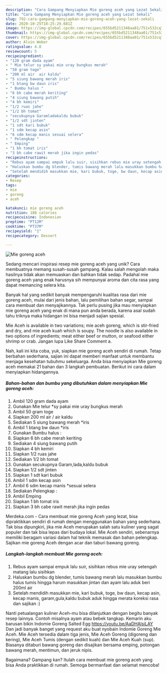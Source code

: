 ```yaml
---
description: "Cara Gampang Menyiapkan Mie goreng aceh yang Lezat Sekali"
title: "Cara Gampang Menyiapkan Mie goreng aceh yang Lezat Sekali"
slug: 792-cara-gampang-menyiapkan-mie-goreng-aceh-yang-lezat-sekali
date: 2020-10-25T18:25:29.681Z
image: https://img-global.cpcdn.com/recipes/655bd5211348aa01/751x532cq70/mie-goreng-aceh-foto-resep-utama.jpg
thumbnail: https://img-global.cpcdn.com/recipes/655bd5211348aa01/751x532cq70/mie-goreng-aceh-foto-resep-utama.jpg
cover: https://img-global.cpcdn.com/recipes/655bd5211348aa01/751x532cq70/mie-goreng-aceh-foto-resep-utama.jpg
author: Alvin Weber
ratingvalue: 4.8
reviewcount: 5
recipeingredient:
- "120 gram dada ayam"
- " Mie telur sy pakai mie uray bungkus merah"
- "50 gram toge"
- "200 ml air  air kaldu"
- "5 siung bawang merah iris"
- "1 btang bw daun iris"
- " Bumbu halus "
- "6 bh cabe merah keriting"
- "4 siung bawang putih"
- "4 bh kemiri"
- "1/2 ruas jahe"
- "1/2 bh tomat"
- "secukupnya Garamladakaldu bubuk"
- "1/2 sdt jinten"
- "1 sdt kari bubuk"
- "1 sdm kecap asin"
- "6 sdm kecap manis sesuai selera"
- " Pelengkap "
- " Emping"
- "1 bh tomat iris"
- "3 bh cabe rawit merah jika ingin pedas"
recipeinstructions:
- "Rebus ayam sampai empuk lalu suir, sisihkan rebus mie uray setengah matang lalu sisihkan"
- "Haluskan bumbu dg blender, tumis bawang merah lalu masukkan bumbu halus tumis hingga harum masukkan jintan dan ayam lalu aduk beri 200ml air"
- "Setelah mendidih masukkan mie, kari bubuk, toge, bw daun, kecap asin, kecap manis, garam,gula,kaldu bubuk aduk hingga merata koreksi rasa dan sajikan :)"
categories:
- Resep
tags:
- mie
- goreng
- aceh

katakunci: mie goreng aceh 
nutrition: 188 calories
recipecuisine: Indonesian
preptime: "PT12M"
cooktime: "PT37M"
recipeyield: "1"
recipecategory: Dessert

---
```



![Mie goreng aceh](https://img-global.cpcdn.com/recipes/655bd5211348aa01/751x532cq70/mie-goreng-aceh-foto-resep-utama.jpg)

Sedang mencari inspirasi resep mie goreng aceh yang unik? Cara membuatnya memang susah-susah gampang. Kalau salah mengolah maka hasilnya tidak akan memuaskan dan bahkan tidak sedap. Padahal mie goreng aceh yang enak harusnya sih mempunyai aroma dan cita rasa yang dapat memancing selera kita.

Banyak hal yang sedikit banyak mempengaruhi kualitas rasa dari mie goreng aceh, mulai dari jenis bahan, lalu pemilihan bahan segar, sampai cara membuat dan menyajikannya. Tak perlu pusing jika mau menyiapkan mie goreng aceh yang enak di mana pun anda berada, karena asal sudah tahu triknya maka hidangan ini bisa menjadi sajian spesial.

Mie Aceh is available in two variations; mie aceh goreng, which is stir-fried and dry, and mie aceh kuah which is soupy. The noodle is also available in two options of ingredients; meat either beef or mutton, or seafood either shrimp or crab. Jangan lupa Like Share Comment a.


Nah, kali ini kita coba, yuk, siapkan mie goreng aceh sendiri di rumah. Tetap berbahan sederhana, sajian ini dapat memberi manfaat untuk membantu menjaga kesehatan tubuhmu sekeluarga. Anda bisa menyiapkan Mie goreng aceh memakai 21 bahan dan 3 langkah pembuatan. Berikut ini cara dalam menyiapkan hidangannya.

<!--inarticleads1-->

##### Bahan-bahan dan bumbu yang dibutuhkan dalam menyiapkan Mie goreng aceh:

1. Ambil 120 gram dada ayam
1. Gunakan  Mie telur *sy pakai mie uray bungkus merah
1. Ambil 50 gram toge
1. Siapkan 200 ml air / air kaldu
1. Sediakan 5 siung bawang merah *iris
1. Ambil 1 btang bw daun *iris
1. Gunakan  Bumbu halus :
1. Siapkan 6 bh cabe merah keriting
1. Sediakan 4 siung bawang putih
1. Siapkan 4 bh kemiri
1. Siapkan 1/2 ruas jahe
1. Sediakan 1/2 bh tomat
1. Gunakan secukupnya Garam,lada,kaldu bubuk
1. Siapkan 1/2 sdt jinten
1. Siapkan 1 sdt kari bubuk
1. Ambil 1 sdm kecap asin
1. Ambil 6 sdm kecap manis *sesuai selera
1. Sediakan  Pelengkap :
1. Ambil  Emping
1. Siapkan 1 bh tomat iris
1. Siapkan 3 bh cabe rawit merah jika ingin pedas


Merdeka.com - Cara membuat mie goreng Aceh yang lezat, bisa dipraktikkan sendiri di rumah dengan menggunakan bahan yang sederhana. Tak bisa dipungkiri, jika mie Aceh merupakan salah satu kuliner yang sagat populer dan tak bisa lepas dari budaya lokal. Mie Aceh sendiri, sebenarnya memiliki beragam variasi dalam hal teknik memasak dan bahan pelengkap. Sajikan mie goreng Aceh dengan acar dan taburi bawang goreng. 

<!--inarticleads2-->

##### Langkah-langkah membuat Mie goreng aceh:

1. Rebus ayam sampai empuk lalu suir, sisihkan rebus mie uray setengah matang lalu sisihkan
1. Haluskan bumbu dg blender, tumis bawang merah lalu masukkan bumbu halus tumis hingga harum masukkan jintan dan ayam lalu aduk beri 200ml air
1. Setelah mendidih masukkan mie, kari bubuk, toge, bw daun, kecap asin, kecap manis, garam,gula,kaldu bubuk aduk hingga merata koreksi rasa dan sajikan :)


Nanti petualangan kuliner Aceh-mu bisa dilanjutkan dengan begitu banyak resep lainnya. Contoh misalnya ayam atau bebek tangkap. Kemarin aku barusan bikin Indomie Goreng Salted Egg https://youtu.be/AaDHAlsiLAY Dan jadi banyak banget yang request aku buat nyobain Indomie Goreng Mie Aceh. Mie Aceh tersedia dalam tiga jenis, Mie Aceh Goreng (digoreng dan kering), Mie Aceh Tumis (dengan sedikit kuah) dan Mie Aceh Kuah (sup). Biasanya ditaburi bawang goreng dan disajikan bersama emping, potongan bawang merah, mentimun, dan jeruk nipis. 

Bagaimana? Gampang kan? Itulah cara membuat mie goreng aceh yang bisa Anda praktikkan di rumah. Semoga bermanfaat dan selamat mencoba!
